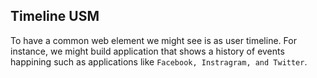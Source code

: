 ## Timeline USM


  To have a common web element we might see is as user timeline.
  For instance, we might build application that shows a history of events
    happining such as applications like `Facebook, Instragram, and Twitter`.